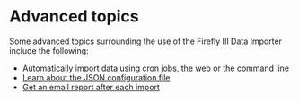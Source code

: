 # Advanced topics

Some advanced topics surrounding the use of the Firefly III Data Importer include the following:

- [Automatically import data using cron jobs, the web or the command line](automation.md)
- [Learn about the JSON configuration file](json.md)
- [Get an email report after each import](notifications.md)
